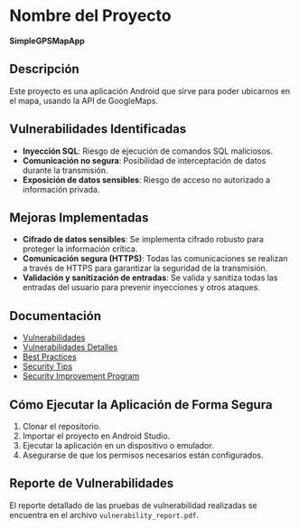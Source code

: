 # Nombre del Proyecto
**SimpleGPSMapApp**

## Descripción
Este proyecto es una aplicación Android que sirve para poder ubicarnos en el mapa, usando la API de GoogleMaps.

## Vulnerabilidades Identificadas
- **Inyección SQL**: Riesgo de ejecución de comandos SQL maliciosos.
- **Comunicación no segura**: Posibilidad de interceptación de datos durante la transmisión.
- **Exposición de datos sensibles**: Riesgo de acceso no autorizado a información privada.

## Mejoras Implementadas
- **Cifrado de datos sensibles**: Se implementa cifrado robusto para proteger la información crítica.
- **Comunicación segura (HTTPS)**: Todas las comunicaciones se realizan a través de HTTPS para garantizar la seguridad de la transmisión.
- **Validación y sanitización de entradas**: Se valida y sanitiza todas las entradas del usuario para prevenir inyecciones y otros ataques.

## Documentación
- [Vulnerabilidades](vulnerabilities.md)
- [Vulnerabilidades Detalles](vulnerability_report.md)
- [Best Practices](best_practices.md)
- [Security Tips](security_tips.md)
- [Security Improvement Program](security_improvement_program.md)

## Cómo Ejecutar la Aplicación de Forma Segura
1. Clonar el repositorio.
2. Importar el proyecto en Android Studio.
3. Ejecutar la aplicación en un dispositivo o emulador.
4. Asegurarse de que los permisos necesarios están configurados.

## Reporte de Vulnerabilidades
El reporte detallado de las pruebas de vulnerabilidad realizadas se encuentra en el archivo `vulnerability_report.pdf`.
